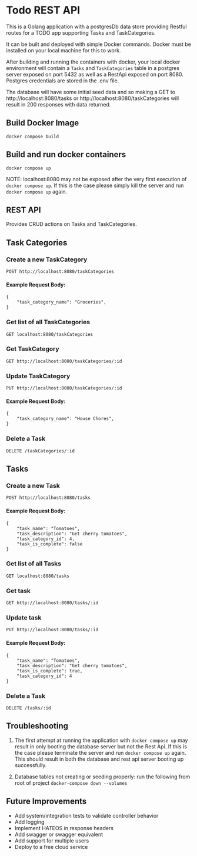 # Todo REST API 

This is a Golang application with a postgresDb data store providing Restful routes for a TODO app supporting Tasks and TaskCategories. 

It can be built and deployed with simple Docker commands. Docker must be installed on your local machine for this to work. 

After building and running the containers with docker, your local docker environment will contain a `Tasks` and `TaskCategories` table in a postgres server exposed on port 5432 as well as a RestApi exposed on port 8080. Postgres credentials are stored in the .env file.

The database will have some initial seed data and so making a GET to  http://localhost:8080/tasks or http://localhost:8080/taskCategories will result in 200 responses with data returned.

## Build Docker Image
`docker compose build`

## Build and run docker containers
`docker compose up`

NOTE: localhost:8080 may not be exposed after the very first execution of `docker compose up`. If this is the case please simply kill the server and run `docker compose up` again.

## REST API
Provides CRUD actions on Tasks and TaskCategories.

## Task Categories
### Create a new TaskCategory
`POST http://localhost:8080/taskCategories`
#### Example Request Body:

```
{
    "task_category_name": "Groceries",
}
```

### Get list of all TaskCategories
`GET localhost:8080/taskCategories`

### Get TaskCategory
`GET http://localhost:8080/taskCategories/:id`

### Update TaskCategory
`PUT http://localhost:8080/taskCategories/:id`
#### Example Request Body:

```
{
    "task_category_name": "House Chores",
}
```

### Delete a Task
`DELETE /taskCategories/:id`

## Tasks
### Create a new Task
`POST http://localhost:8080/tasks`
#### Example Request Body:

```
{
    "task_name": "Tomatoes",
    "task_description": "Get cherry tomatoes",
    "task_category_id": 4,
    "task_is_complete": false
}
```

### Get list of all Tasks
`GET localhost:8080/tasks`

### Get task
`GET http://localhost:8080/tasks/:id`

### Update task
`PUT http://localhost:8080/tasks/:id`
#### Example Request Body:

```
{
    "task_name": "Tomatoes",
    "task_description": "Get cherry tomatoes",
    "task_is_complete": true,
    "task_category_id": 4
}
```

### Delete a Task
`DELETE /tasks/:id`

## Troubleshooting
1. The first attempt at running the application with `docker compose up` may result in only booting the database server but not the Rest Api. If this is the case please terminate the server and run `docker compose up` again. This should result in both the database and rest api server booting up successfully. 

2. Database tables not creating or seeding properly: run the following from root of project `docker-compose down --volumes`

## Future Improvements
- Add system/integration tests to validate controller behavior
- Add logging
- Implement HATEOS in response headers
- Add swagger or swagger equivalent
- Add support for multiple users
- Deploy to a free cloud service